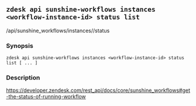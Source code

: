 ## `zdesk api sunshine-workflows instances <workflow-instance-id> status list`

/api/sunshine_workflows/instances/<workflow-instance-id>/status

### Synopsis

    zdesk api sunshine-workflows instances <workflow-instance-id> status list [ ... ]

### Description

https://developer.zendesk.com/rest_api/docs/core/sunshine_workflows#get-the-status-of-running-workflow

